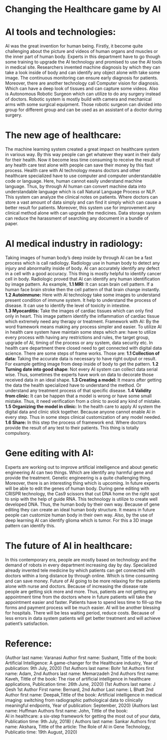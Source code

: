 # Changing the Healthcare game by AI
# AI tools and technologies:
AI was the great invention for human being. Firstly, it become quite challenging about the picture and videos of human organs and muscles or the inner part of human body. Experts in this department have to go though some training to upgrade the AI technology and promised to use the AI tools in medical site. 
Researchers invented machine diagnosis by which they can take a look inside of body and can identify any object alone with take some image. The continuous monitoring can ensure early diagnosis for patients. Moreover, there are another technology call Computer vision for diagnosis. Which can have a deep look of tissues and can capture some videos. Also is Autonomous Robotic Surgeon which can utilize to do any surgery instead of doctors. Robotic system is mostly build with camera and mechanical arms with some surgical equipment. Those robotic surgeon can divided into group for different group and can be used as an assistant of a doctor during surgery.
# The new age of healthcare:
The machine learning system created a great impact on healthcare system in various way. By this way people can get whatever they want in their daily for their health. Now it become less time consuming to receive the result of any health care test alone with people can save their money by this fast process. Health care with AI technology means doctors and other healthcare specialized have to use computer and computer understandable code or language. Here, human cannot easily understand machine language. Thus, by through AI human can convert machine data into understandable language which is call Natural Language Process or NLP. This system can analyze the clinical notes on patients. Where doctors can store a vast amount of data simply and can find it simply which can cause a better result for patients. Moreover, this system use for improvement any clinical method alone with can upgrade the medicines. Data storage system can reduce the harassment of searching any document in a bundle of paper.
# AI medical industry in radiology:
Taking images of human body’s deep inside by through AI can be a fast process which is call radiology. Radiology use in human body to detect any injury and abnormality inside of body. AI can accurately identify any defect in a cell with a good accuracy. This thing is mostly helpful to identify cancer cell in body. Radiologic proved that AI can identify any human identification by image pattern. As example,
**1.1 MRI:** It can scan brain cell pattern. If a human face brain stroke then the cell pattern of that brain change instantly. 
**1.2 Autoimmune:** Here with AI technology take some images to understand present condition of immune system. It help to understand the process of disease. It can use to identify the level of toxicity in intestine.  
**1.3 Myocarditis:** Take the images of cardiac tissues which can only find only in heart. This image pattern identify the inflammation of cardiac tissue which extremely need any therapy or treatment. 
Framework with AI: By the word framework means making any process simpler and easier. To utilize AI in health care system have maintain some steps which are: have to utilize every process with having any restrictions and rules, the target group, upgrade of AI, timing of the process or any system, data security etc. In health care department there closed need to get connected with digital data science. There are some steps of frame works. Those are:
**1.1 Collection of data:** Taking the accurate data is necessary to have right output or result. For example getting image from deep inside of body to get the pattern. 
**1.2 Turning date into good shape**: Not every AI system can collect data serial wise. Thus, sometimes the experts have work on data to decorate those received data in an ideal shape.
**1.3 Creating a model:** It means after getting the data the health specialized have to understand the method. Or understand any treatment process of that specific disease. 
**1.4 Validity from clinic:** It can be happen that a model is wrong or have some small mistake. Thus, it need verification from a clinic to avoid any kind of mistake.
**1.5 Organizing the model in clinic:** In the health care to apply AI system the digital data and clinic stick together. Because anyone cannot enable AI in every step. Thus in some steps clinical customization of any model needed. 
**1.6 Share:** In this step the process of framework end. Where doctors provide the result of any test to their patients. This thing is totally compulsory.
# Gene editing with AI:
Experts are working out to improve artificial intelligence and about genetic engineering AI can two things. Which are identify any harmful gene and provide the treatment. Genetic engineering is a quite challenging thing. Moreover, there is an interesting thing which is upcoming. In future experts will be able to edit the genes of human body. During gene editing with CRISPR technology, the Cas9 scissors that cut DNA home on the right spot to snip with the help of guide RNA. This technology is utilize to create well developed DNA. Thus, the human body by their own way. Because of gene editing they can create an ideal human body structure. It means in future people can customize human body in their own way. Also, by the use of deep learning AI can identify glioma which is tumor. For this a 3D image pattern can identify this. 
# The future of AI in healthcare:
In this contemporary era, people are mostly based on technology and the demand of robots in every department increasing day by day. Specialized already invented tele medicine by which patients can get connected with doctors within a long distance by through online. Which is time consuming and can save money. Future of AI going to be more relaxing for the patients alone with nurse and doctors. Because of increasing the disease rate people are getting sick more and more. Thus, patients are not getting any appointment time from the doctors where in future patients will take the appointment easier and faster. Patients have to spend less time to fill-up the forms and payment process will be much easier. AI will be another blessing for hospitals. There will be less waiting period, reduce costs. Because of less errors in data system patients will get better treatment and will achieve patient’s satisfaction. 

# Reference:
(Author last name: Varanasi Author first name: Sushant, Tittle of the book: Artificial Intelligence: A game-changer for the Healthcare industry, Year of publication: 9th July, 2020)
(1st Authors last name: Bohr 1st Authors first name: Adam, 2nd Authors last name: Memarzadeh 2nd Authors first name: Kaveh, Tittle of the book: The rise of artificial intelligence in healthcare applications, Publication time: 26th June, 2020)
(1st Authors last name: J Gesh 1st Author First name: Bernard, 2nd Author Last name: L Bhatt 2nd Author first name: Deepak,Tittle of the book: Artificial intelligence in medical imaging: switching from radiographic pathological data to clinically meaningful endpoints, Year of publication: September, 2020)
(Authors last name: Huffman Authors first name: John, Tittle of the book:  
AI in healthcare: a six-step framework for getting the most out of your data, Publication time: 9th July, 2018) 
( Authors last name: Sankar Authors first name: Akshara, Tittle of the article: The Role of AI in Gene Technology, Publicatio time: 19th August, 2020)


